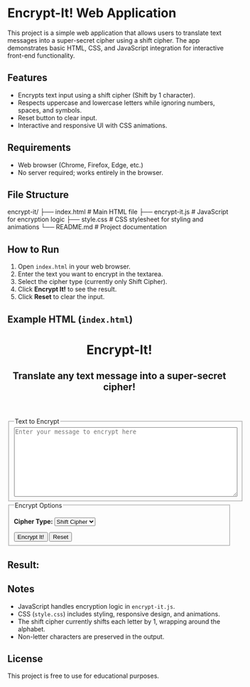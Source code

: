 # Encrypt-It! Web Application

This project is a simple web application that allows users to translate text messages into a super-secret cipher using a shift cipher. The app demonstrates basic HTML, CSS, and JavaScript integration for interactive front-end functionality.

## Features
- Encrypts text input using a shift cipher (Shift by 1 character).
- Respects uppercase and lowercase letters while ignoring numbers, spaces, and symbols.
- Reset button to clear input.
- Interactive and responsive UI with CSS animations.

## Requirements
- Web browser (Chrome, Firefox, Edge, etc.)
- No server required; works entirely in the browser.

## File Structure
encrypt-it/
├── index.html       # Main HTML file
├── encrypt-it.js    # JavaScript for encryption logic
├── style.css        # CSS stylesheet for styling and animations
└── README.md        # Project documentation

## How to Run
1. Open `index.html` in your web browser.
2. Enter the text you want to encrypt in the textarea.
3. Select the cipher type (currently only Shift Cipher).
4. Click **Encrypt It!** to see the result.
5. Click **Reset** to clear the input.

## Example HTML (`index.html`)
<!DOCTYPE html>
<html>
  <head>
    <title>Encrypt-It!</title>
    <script src="encrypt-it.js"></script>
    <link rel="stylesheet" href="style.css">
  </head>
  <body>
    <header>
      <h1>Encrypt-It!</h1>
      <h2>Translate any text message into a super-secret cipher!</h2>
    </header>
    <main>
      <fieldset>
        <legend>Text to Encrypt</legend>
        <textarea id="input-text" rows="10" cols="60" placeholder="Enter your message to encrypt here"></textarea>
      </fieldset>
      <fieldset>
        <legend>Encrypt Options</legend>
        <p>
          <strong>Cipher Type: </strong>
          <select id="cipher-type">
            <option value="shift">Shift Cipher</option>
          </select>
        </p>
        <button id="encrypt-it">Encrypt It!</button>
        <button id="reset">Reset</button>
      </fieldset>
      <div id="result-area">
        <h2>Result:</h2>
        <p id="result"></p>
      </div>
    </main>
  </body>
</html>

## Notes
- JavaScript handles encryption logic in `encrypt-it.js`.
- CSS (`style.css`) includes styling, responsive design, and animations.
- The shift cipher currently shifts each letter by 1, wrapping around the alphabet.
- Non-letter characters are preserved in the output.

## License
This project is free to use for educational purposes.
